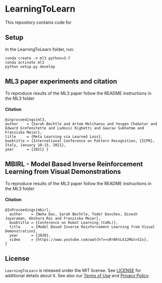 # LearningToLearn
This repository contains code for 

## Setup
In the LearningToLearn folder, run:

```
conda create -n ml3 python=3.7
conda activate ml3
python setup.py develop
```

## ML3 paper experiments and citation
To reproduce results of the ML3 paper follow the README instructions in the ML3 folder

#### Citation
```
@inproceedings{ml3,
author    = {Sarah Bechtle and Artem Molchanov and Yevgen Chebotar and Edward Grefenstette and Ludovic Righetti and Gaurav Sukhatme and Franziska Meier},
title     = {Meta Learning via Learned Loss},
booktitle = {International Conference on Pattern Recognition, {ICPR}, Italy, January 10-15, 2021},
year      = {2021} }
```

## MBIRL - Model Based Inverse Reinforcement Learning from Visual Demonstrations
To reproduce results of the ML3 paper follow the README instructions in the ML3 folder

#### Citation
```
@InProceedings{mbirl,
  author    = {Neha Das, Sarah Bechtle, Todor Davchev, Dinesh Jayaraman, Akshara Rai and Franziska Meier},
  booktitle = {Conference on Robot Learning (CoRL)},
  title     = {Model Based Inverse Reinforcement Learning from Visual Demonstration},
  year      = {2020},
  video     = {https://www.youtube.com/watch?v=sRrNhtLk12M&t=52s},
}
```

## License

`LearningToLearn` is released under the MIT license. See [LICENSE](LICENSE) for additional details about it.
See also our [Terms of Use](https://opensource.facebook.com/legal/terms) and [Privacy Policy](https://opensource.facebook.com/legal/privacy).
